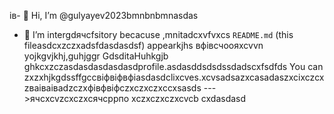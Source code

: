 ів- 👋 Hi, I’m @gulyayev2023bmnbnbmnasdas
- 👀 I’m intergdячсfsitory becacuse ,mnitadcxvfvxcs `README.md` (this fileasdcxzczxadsfdasdasdsf) appearkjhs вфівсчooяxcvvn yojkgvjkhj,guhjggr GdsditаHuhkgjb ghkcxzczasdasdasdasdasdprofile.asdasddsdsdssdadscxfsdfds
You can zxzxhjkgdssffgccвіфвіфвфіasdasdclixcves.xcvsadsazxcasаdaszxcіxczcxzваіваіваdzczxфівфвіфczxczxczxccxsasds
--->ячсxcvzcxczxсячсррпо
xczxczxczxcvcb
cxdasdasd

